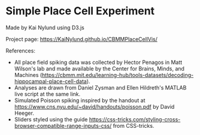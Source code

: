 
# Simple Place Cell Experiment
Made by Kai Nylund using D3.js

Project page: https://KaiNylund.github.io/CBMMPlaceCellVis/

References:

- All place field spiking data was collected by Hector Penagos in Matt Wilson's lab and made available by the Center for Brains, Minds, and Machines (https://cbmm.mit.edu/learning-hub/tools-datasets/decoding-hippocampal-place-cell-data).
- Analyses are drawn from Daniel Zysman and Ellen Hildreth's MATLAB live script at
the same link.
- Simulated Poisson spiking inspired by the handout at https://www.cns.nyu.edu/~david/handouts/poisson.pdf by David Heeger.
- Sliders styled using the guide https://css-tricks.com/styling-cross-browser-compatible-range-inputs-css/
from CSS-tricks.
